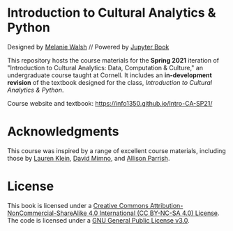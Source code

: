 # Introduction to Cultural Analytics & Python

Designed by [Melanie Walsh](https://melaniewalsh.org/) // Powered by [Jupyter Book](https://jupyterbook.org/)

This repository hosts the course materials for the **Spring 2021** iteration of "Introduction to Cultural Analytics: Data, Computation & Culture," an undergraduate course taught at Cornell. It includes an **in-development revision** of the textbook designed for the class, *Introduction to Cultural Analytics & Python*.

Course website and textbook: https://info1350.github.io/Intro-CA-SP21/

# Acknowledgments
This course was inspired by a range of excellent course materials, including those by [Lauren Klein](https://github.com/laurenfklein/emory-qtm340), [David Mimno](https://mimno.infosci.cornell.edu/info3350/), and [Allison Parrish](https://github.com/aparrish/rwet).

# License

This book is licensed under a [Creative Commons Attribution-NonCommercial-ShareAlike 4.0 International (CC BY-NC-SA 4.0) License](https://creativecommons.org/licenses/by-nc-sa/4.0/). The code is licensed under a [GNU General Public License v3.0](https://choosealicense.com/licenses/gpl-3.0/#).
